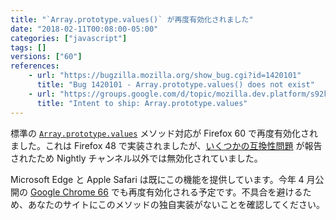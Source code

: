 ```yaml
---
title: "`Array.prototype.values()` が再度有効化されました"
date: "2018-02-11T00:08:00-05:00"
categories: ["javascript"]
tags: []
versions: ["60"]
references:
    - url: "https://bugzilla.mozilla.org/show_bug.cgi?id=1420101"
      title: "Bug 1420101 - Array.prototype.values() does not exist"
    - url: "https://groups.google.com/d/topic/mozilla.dev.platform/s92kdFNjL0U/discussion"
      title: "Intent to ship: Array.prototype.values"
---
```

標準の [`Array.prototype.values`](https://developer.mozilla.org/ja/docs/Web/JavaScript/Reference/Global_Objects/Array/values) メソッド対応が Firefox 60 で再度有効化されました。これは Firefox 48 で実装されましたが、[いくつかの互換性問題](https://www.fxsitecompat.com/ja/docs/2016/array-prototype-values-breaks-some-legacy-apps/) が報告されたため Nightly チャンネル以外では無効化されていました。

Microsoft Edge と Apple Safari は既にこの機能を提供しています。今年 4 月公開の [Google Chrome 66](https://www.chromestatus.com/feature/4755812090118144) でも再度有効化される予定です。不具合を避けるため、あなたのサイトにこのメソッドの独自実装がないことを確認してください。
